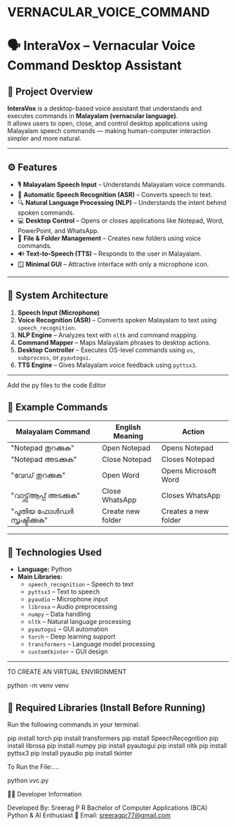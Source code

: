 # VERNACULAR_VOICE_COMMAND

# 🗣️ InteraVox – Vernacular Voice Command Desktop Assistant

## 🎯 Project Overview
**InteraVox** is a desktop-based voice assistant that understands and executes commands in **Malayalam (vernacular language)**.  
It allows users to open, close, and control desktop applications using Malayalam speech commands — making human-computer interaction simpler and more natural.

---

## ⚙️ Features
- 🎙️ **Malayalam Speech Input** – Understands Malayalam voice commands.  
- 🧠 **Automatic Speech Recognition (ASR)** – Converts speech to text.  
- 🔍 **Natural Language Processing (NLP)** – Understands the intent behind spoken commands.  
- 💻 **Desktop Control** – Opens or closes applications like Notepad, Word, PowerPoint, and WhatsApp.  
- 📁 **File & Folder Management** – Creates new folders using voice commands.  
- 🔊 **Text-to-Speech (TTS)** – Responds to the user in Malayalam.  
- 🪟 **Minimal GUI** – Attractive interface with only a microphone icon.  

---

## 🧩 System Architecture
1. **Speech Input (Microphone)**  
2. **Voice Recognition (ASR)** – Converts spoken Malayalam to text using `speech_recognition`.  
3. **NLP Engine** – Analyzes text with `nltk` and command mapping.  
4. **Command Mapper** – Maps Malayalam phrases to desktop actions.  
5. **Desktop Controller** – Executes OS-level commands using `os`, `subprocess`, or `pyautogui`.  
6. **TTS Engine** – Gives Malayalam voice feedback using `pyttsx3`.  

---


Add the py files to the code Editor


## 💬 Example Commands

| Malayalam Command | English Meaning | Action |
|--------------------|----------------|--------|
| "Notepad തുറക്കുക" | Open Notepad | Opens Notepad |
| "Notepad അടക്കുക" | Close Notepad | Closes Notepad |
| "വേഡ് തുറക്കുക" | Open Word | Opens Microsoft Word |
| "വാട്ട്സ്ആപ്പ് അടക്കുക" | Close WhatsApp | Closes WhatsApp |
| "പുതിയ ഫോൾഡർ സൃഷ്ടിക്കുക" | Create new folder | Creates a new folder |

---

## 🧠 Technologies Used
- **Language:** Python  
- **Main Libraries:**  
  - `speech_recognition` – Speech to text  
  - `pyttsx3` – Text to speech  
  - `pyaudio` – Microphone input  
  - `librosa` – Audio preprocessing  
  - `numpy` – Data handling  
  - `nltk` – Natural language processing  
  - `pyautogui` – GUI automation  
  - `torch` – Deep learning support  
  - `transformers` – Language model processing  
  - `customtkinter` – GUI design  

---
TO CREATE AN VIRTUAL ENVIRONMENT 

python -m venv venv


## 🧰 Required Libraries (Install Before Running)
Run the following commands in your terminal:


pip install torch
pip install transformers
pip install SpeechRecognition
pip install librosa
pip install numpy
pip install pyautogui
pip install nltk
pip install pyttsx3
pip install pyaudio
pip install tkinter


To Run the File:....

python vvc.py





👨‍💻 Developer Information

Developed By:
Sreerag P R
Bachelor of Computer Applications (BCA)
Python & AI Enthusiast
📧 Email: sreeragpr77@gmail.com
